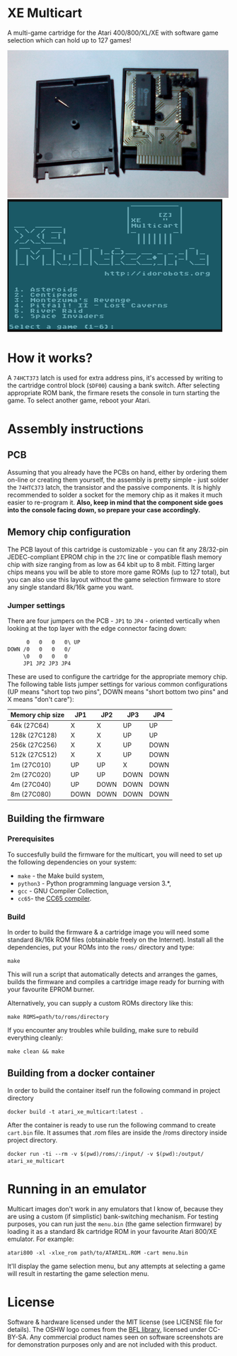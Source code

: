# XE Multicart

A multi-game cartridge for the Atari 400/800/XL/XE with software game selection which can hold up to 127 games!

![multicart](multicart.png) ![menu](menu.png)

# How it works?

A `74HCT373` latch is used for extra address pins, it's accessed by writing to the cartridge control block (`$DF00`) causing a bank switch. After selecting appropriate ROM bank, the firmare resets the console in turn starting the game. To select another game, reboot your Atari.

# Assembly instructions
## PCB
Assuming that you already have the PCBs on hand, either by ordering them on-line or creating them yourself, the assembly is pretty simple - just solder the `74HTC373` latch, the transistor and the passive components. It is highly recommended to solder a socket for the memory chip as it makes it much easier to re-program it. **Also, keep in mind that the component side goes into the console facing down, so prepare your case accordingly.**

## Memory chip configuration

The PCB layout of this cartridge is customizable - you can fit any 28/32-pin JEDEC-compliant EPROM chip in the `27C` line or compatible flash memory chip with size ranging from as low as 64 kbit up to 8 mbit. Fitting larger chips means you will be able to store more game ROMs (up to 127 total), but you can also use this layout without the game selection firmware to store any single standard 8k/16k game you want.

### Jumper settings

There are four jumpers on the PCB - `JP1` to `JP4` - oriented vertically when looking at the top layer with the edge connector facing down:

```
      0   0   0   0\ UP
DOWN /0   0   0   0/
     \0   0   0   0
     JP1 JP2 JP3 JP4
```

These are used to configure the cartridge for the appropriate memory chip. The following table lists jumper settings for various common configurations (UP means "short top two pins", DOWN means "short bottom two pins" and X means "don't care"):

| Memory chip size | JP1  | JP2  | JP3  | JP4  |
| ---------------- | ---- | ---- | ---- | ---- |
| 64k (27C64)      | X    | X    | UP   | UP   |
| 128k (27C128)    | X    | X    | UP   | UP   |
| 256k (27C256)    | X    | X    | UP   | DOWN |
| 512k (27C512)    | X    | X    | UP   | DOWN |
| 1m (27C010)       | UP   | UP   | X    | DOWN |
| 2m (27C020)       | UP   | UP   | DOWN | DOWN |
| 4m (27C040)       | UP   | DOWN | DOWN | DOWN |
| 8m (27C080)       | DOWN | DOWN | DOWN | DOWN |

## Building the firmware
### Prerequisites
To succesfully build the firmware for the multicart, you will need to set up the following dependencies on your system:
- `make` - the Make build system,
- `python3` - Python programming language version 3.*,
- `gcc` - GNU Compiler Collection,
- `cc65`- the [CC65 compiler](https://cc65.github.io/).

### Build
In order to build the firmware & a cartridge image you will need some standard 8k/16k ROM files (obtainable freely on the Internet). Install all the dependencies, put your ROMs into the `roms/` directory and type:

```
make
```

This will run a script that automatically detects and arranges the games, builds the firmware and compiles a cartridge image ready for burning with your favourite EPROM burner.

Alternatively, you can supply a custom ROMs directory like this:

```
make ROMS=path/to/roms/directory
```

If you encounter any troubles while building, make sure to rebuild everything cleanly:

```
make clean && make
```
## Building from a docker container

In order to build the container itself run the following command in project directory

```
docker build -t atari_xe_multicart:latest .
```

After the container is ready to use run the following command to create `cart.bin` file. It assumes that .rom files are inside the /roms directory inside project directory.

```
docker run -ti --rm -v $(pwd)/roms/:/input/ -v $(pwd):/output/ atari_xe_multicart
```

# Running in an emulator

Multicart images don't work in any emulators that I know of, because they are using a custom (if simplistic) bank-switching mechanism. For testing purposes, you can run just the `menu.bin` (the game selection firmware) by loading it as a standard 8k cartridge ROM in your favourite Atari 800/XE emulator. For example:

```
atari800 -xl -xlxe_rom path/to/ATARIXL.ROM -cart menu.bin
```

It'll display the game selection menu, but any attempts at selecting a game will result in restarting the game selection menu.

# License

Software & hardware licensed under the MIT license (see LICENSE file for details). The OSHW logo comes from the [BFL library](http://www.baconfatlabs.com/2011/11/oshw-eagle-symbols-for-schematic-and-silkscreen/), licensed under CC-BY-SA. Any commercial product names seen on software screenshots are for demonstration purposes only and are not included with this product.
